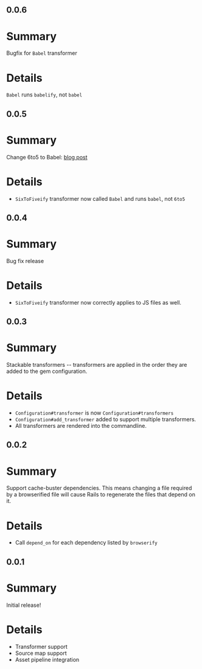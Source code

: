 0.0.6
---

Summary
===

Bugfix for `Babel` transformer

Details
===

`Babel` runs `babelify`, not `babel`

0.0.5
---

Summary
===

Change 6to5 to Babel: [blog post](https://babeljs.io/blog/2015/02/15/not-born-to-die/)

Details
===

* `SixToFiveify` transformer now called `Babel` and runs `babel`, not `6to5`

0.0.4
---

Summary
===

Bug fix release

Details
===

* `SixToFiveify` transformer now correctly applies to JS files as well.

0.0.3
---

Summary
===

Stackable transformers -- transformers are applied in the order they are added to the gem configuration.

Details
===

* `Configuration#transformer` is now `Configuration#transformers`
* `Configuration#add_transformer` added to support multiple transformers.
* All transformers are rendered into the commandline.

0.0.2
---

Summary
===

Support cache-buster dependencies. This means changing a file required by a browserified file will cause
Rails to regenerate the files that depend on it.

Details
===

* Call `depend_on` for each dependency listed by `browserify`

0.0.1
---

Summary
===

Initial release!

Details
===

* Transformer support
* Source map support
* Asset pipeline integration

